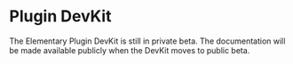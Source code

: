 # Plugin DevKit

The Elementary Plugin DevKit is still in private beta. The documentation will be made
available publicly when the DevKit moves to public beta.
